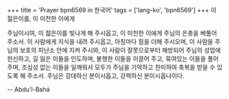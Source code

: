 +++
title = 'Prayer bpn6569 in 한국어'
tags = ['lang-ko', 'bpn6569']
+++
이 젊은이를, 이 미천한 이에게

주님이시여, 이 젊은이를 빛나게 해 주시옵고, 이 미천한 이에게 주님의 은총을 베풀어 주소서. 이 사람에게 지식을 내려 주시옵고, 아침마다 힘을 더해 주시오며, 이 사람을 주님의 보호의 피난소 안에 지켜 주시와, 이 사람이 잘못으로부터 해방되어 주님의 성업에 헌신하고, 길 잃은 이들을 인도하며, 불행한 이들을 이끌어 주고, 묶여있는 이들을 풀어 주며, 조심성 없는 이들을 일깨워서 모두가 주님을 기억하고 찬미하여 축복을 받을 수 있도록 해 주소서. 주님은 강대하신 분이시옵고, 강력하신 분이시옵나이다.

-- Abdu'l-Bahá
